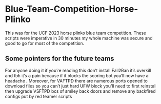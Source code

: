 # Blue-Team-Competition-Horse-Plinko
This was for the UCF 2023 horse plinko blue team competition. These scripts were imperative in 30 minutes my whole machine was secure and good to go for most of the competition.


## Some pointers for the future teams 
For anyone doing it if you’re reading this don’t install Fail2Ban it’s overkill and tbh it’s a pain because if it blocks the scoring bot you’ll now have a headache . Moreover, for VAFTPD there are numerous ports opened to download files so you can’t just hard UFW block you’ll need to first reinstall then upgrade VSFTPD bcs of smiley back doors and remove any backfired configs put by red teamer scripts 